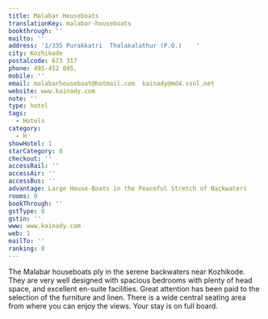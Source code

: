 ```yaml
---
title: Malabar Houseboats
translationKey: malabar-houseboats
bookthrough: ''
mailto: ''
address: '1/335 Purakkatri  Thalakalathur (P.O.)    '
city: Kozhikode
postalcode: 673 317
phone: 495-452 045,
mobile: ''
email: malabarhouseboat@hotmail.com  kainady@md4.vsnl.net
website: www.kainady.com
note: ''
type: hotel
tags:
  - Hotels
category:
  - H
showHotel: 1
starCategory: 0
checkout: ''
accessRail: ''
accessAir: ''
accessBus: ''
advantage: Large House-Boats in the Peaceful Stretch of Backwaters
rooms: 0
bookThrough: ''
gstType: 0
gstin: ''
www: www.kainady.com
web: 1
mailTo: ''
ranking: 0
---
```







The Malabar houseboats ply in the serene backwaters near Kozhikode. They are very well designed with spacious bedrooms with plenty of head space, and excellent en-suite facilities. Great attention has been paid to the selection of the furniture and linen. There is a wide central seating area from where you can enjoy the views. Your stay is on full board.